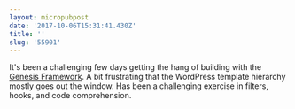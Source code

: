 ```yaml
---
layout: micropubpost
date: '2017-10-06T15:31:41.430Z'
title: ''
slug: '55901'
---
```

It&#39;s been a challenging few days getting the hang of building with the [Genesis Framework](https://my.studiopress.com/themes/genesis/). A bit frustrating that the WordPress template hierarchy mostly goes out the window. Has been a challenging exercise in filters, hooks, and code comprehension.
